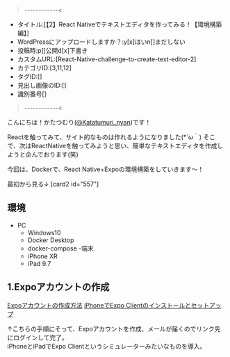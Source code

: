 >------------<
- タイトル:[【2】React Nativeでテキストエディタを作ってみる！【環境構築編】]
- WordPressにアップロードしますか？:y[x]はいn[]まだしない
- 投稿時:p[]公開d[x]下書き
- カスタムURL:[React-Native-challenge-to-create-text-editor-2]
- カテゴリID:[3,11,12]
- タグID:[]
- 見出し画像のID:[]
- 識別番号[]
>------------<

こんにちは！かたつむり([@Katatumuri_nyan](https://twitter.com/Katatumuri_nyan))です！

Reactを触ってみて、サイト的なものは作れるようになりました(*´ω｀)
そこで、次はReactNativeを触ってみようと思い、簡単なテキストエディタを作成しようと企んでおります(笑)

今回は、Dockerで、React Native+Expoの環境構築をしていきます～！

最初から見る↓
[card2 id="557"]


## 環境
- PC
    - Windows10
    - Docker Desktop
    - docker-compose
-端末
    - iPhone XR
    - iPad 9.7

## 1.Expoアカウントの作成
[Expoアカウントの作成方法](https://qiita.com/hidenoritoki/items/0c5084b84dfc2126d9ec)
[iPhoneでExpo Clientのインストールとセットアップ](https://qiita.com/hidenoritoki/items/afa69ca6ce910ee28cd9)

↑こちらの手順にそって、Expoアカウントを作成、メールが届くのでリンク先にログインして完了。  
iPhoneとiPadでExpo Clientというシミュレーターみたいなものを導入。